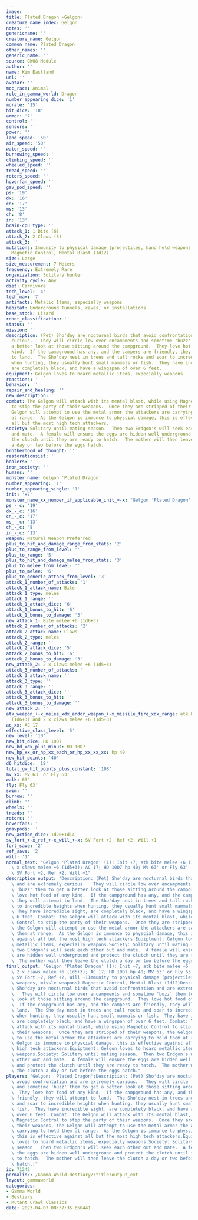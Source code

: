 ```yaml
---
image:
title: Plated Dragon «Gelgon»
creature_name_index: Gelgon
notes: ''
genericname: ''
creature_name: Gelgon
common_name: Plated Dragon
other_names: ''
generic_name: ''
source: GW08 Module
author: ''
name: Kim Eastland
url: ''
avatar: ''
mcc_race: Animal
role_in_gamma_world: Dragon
number_appearing_dice: '1'
morale: '15'
hit_dice: '18'
armor: '7'
control: ''
sensors: ''
power: ''
land_speed: '50'
air_speed: '50'
water_speed: ''
burrowing_speed: ''
climbing_speed: ''
wheeled_speed: ''
tread_speed: ''
rotors_speed: ''
hoverfan_speed: ''
gav_pod_speed: ''
ps: '19'
dx: '16'
cn: '17'
ms: '13'
ch: '8'
in: '13'
brain-cpu type: ''
attack_1: 1 Bite (6)
attack_2: 2 Claws (5)
attack_3: ''
mutations: Immunity to physical damage (projectiles, hand held weapons, missle weapons)
  Magnetic Control, Mental Blast (1d12)
size: Large
size_measurement: 7 Meters
frequency: Extremely Rare
organization: Solitary hunter
activity_cycle: Any
diet: Carnivore
tech_level: '4'
tech_max: '7'
artifacts: Metalic Items, especially weapons
habitat: Underground Tunnels, caves, or installations
base_stock: Lizard
robot_classification: ''
status: ''
mission: ''
description: (Pet) Sho'day are nocturnal birds that avoid confrontation and are extremely
  curious.   They will circle low over encampments and sometime 'buzz' them to get
  a better look at those sitting around the campground.  They love hot food of any
  kind.  If the campground has any, and the campers are friendly, they will attempt
  to land.  The Sho'day nest in trees and tall rocks and soar to incredible heights
  when hunting, they usually hunt small mammals or fish.  They have incredible sight,
  are completely black, and have a wingspan of over 6 feet.
equipment: Gelgon loves to hoard metallic items, expecially weapons.
reactions: ''
behavior: ''
repair_and_healing: ''
new_description: ''
combat: The Gelgon will attack with its mental blast, while using Magnetic Control
  to stip the party of their weapons.  Once they are stripped of their weapons, the
  Gelgon will attempt to use the metal armor the attackers are carrying to hold them
  at range.  As the Gelgon is immunce to physcial damage, this is effective against
  all but the most high tech attackers.
society: Solitary until mating season.  Then two Erdgon's will seek each other out
  and mate.  A female will ensure the eggs are hidden well underground and protect
  the clutch until they are ready to hatch.  The mother will then leave the clutch
  a day or two before the eggs hatch.
brotherhood_of_thought: ''
restorationsist: ''
healers: ''
iron_society: ''
humans: ''
monster_name: Gelgon 'Plated Dragon'
number_appearing: '1'
number_appearing_single: '1'
init: '+7'
monster_name_xx_number_if_applicable_init_+-x: "Gelgon 'Plated Dragon' (1): Init +7"
ps_-_c: '19'
dx_-_c: '16'
cn_-_c: '17'
ms_-_c: '13'
ch_-_c: '8'
in_-_c: '13'
weapon: Natural Weapon Preferred
plus_to_hit_and_damage_range_from_stats: '2'
plus_to_range_from_level: ''
plus_to_range: '5'
plus_to_hit_and_damage_melee_from_stats: '3'
plus_to_melee_from_level: ''
plus_to_melee: '6'
plus_to_generic_attack_from_level: '3'
attack_1_number_of_attacks: '1'
attack_1_attack_name: Bite
attack_1_type: melee
attack_1_range: ''
attack_1_attack_dice: '6'
attack_1_bonus_to_hit: '6'
attack_1_bonus_to_damage: '3'
new_attack_1: Bite melee +6 (1d6+3)
attack_2_number_of_attacks: '2'
attack_2_attack_name: Claws
attack_2_type: melee
attack_2_range: ''
attack_2_attack_dice: '5'
attack_2_bonus_to_hit: '6'
attack_2_bonus_to_damage: '3'
new_attack_2: 2 x Claws melee +6 (1d5+3)
attack_3_number_of_attacks: ''
attack_3_attack_name: ''
attack_3_type: ''
attack_3_range: ''
attack_3_attack_dice: ''
attack_3_bonus_to_hit: ''
attack_3_bonus_to_damage: ''
new_attack_3: ''
atk_weapon_+-x_melee_xdx_andor_weapon_+-x_missile_fire_xdx_range: atk bite melee +6
  (1d6+3) and 2 x claws melee +6 (1d5+3)
ac_xx: AC 17
effective_class_level: '5'
new_level: '10'
new_hit_dice: HD 10D7
new_hd_xdx_plus_minus: HD 10D7
new_hp_xx_or_hp_xx_each_or_hp_xx_xx_xx: hp 40
new_hit_points: '40'
d6_hitdice: '18'
total_gw_hit_points_plus_constant: '108'
mv_xx: MV 63' or Fly 63'
walk: 63'
fly: Fly 63'
swim: ''
burrow: ''
climb: ''
wheels: ''
treads: ''
rotors: ''
hoverfans: ''
gravpods: ''
new_action_dice: 1d20+1d14
sv_fort_+-x_ref_+-x_will_+-x: SV Fort +2, Ref +2, Will +1
fort_save: '2'
ref_save: '2'
will: '1'
normal_text: "Gelgon 'Plated Dragon' (1): Init +7; atk bite melee +6 (1d6+3) and 2\
  \ x claws melee +6 (1d5+3); AC 17; HD 10D7 hp 40; MV 63' or Fly 63' ; 1d20+1d14;\
  \ SV Fort +2, Ref +2, Will +1"
description_output: "Description: (Pet) Sho'day are nocturnal birds that avoid confrontation\
  \ and are extremely curious.   They will circle low over encampments and sometime\
  \ 'buzz' them to get a better look at those sitting around the campground.  They\
  \ love hot food of any kind.  If the campground has any, and the campers are friendly,\
  \ they will attempt to land.  The Sho'day nest in trees and tall rocks and soar\
  \ to incredible heights when hunting, they usually hunt small mammals or fish. \
  \ They have incredible sight, are completely black, and have a wingspan of over\
  \ 6 feet. Combat: The Gelgon will attack with its mental blast, while using Magnetic\
  \ Control to stip the party of their weapons.  Once they are stripped of their weapons,\
  \ the Gelgon will attempt to use the metal armor the attackers are carrying to hold\
  \ them at range.  As the Gelgon is immunce to physcial damage, this is effective\
  \ against all but the most high tech attackers.Equiptment: Gelgon loves to hoard\
  \ metallic items, expecially weapons.Society: Solitary until mating season.  Then\
  \ two Erdgon's will seek each other out and mate.  A female will ensure the eggs\
  \ are hidden well underground and protect the clutch until they are ready to hatch.\
  \  The mother will then leave the clutch a day or two before the eggs hatch."
final_output: "Gelgon 'Plated Dragon' (1): Init +7; atk bite melee +6 (1d6+3) and\
  \ 2 x claws melee +6 (1d5+3); AC 17; HD 10D7 hp 40; MV 63' or Fly 63' ; 1d20+1d14;\
  \ SV Fort +2, Ref +2, Will +1Immunity to physical damage (projectiles, hand held\
  \ weapons, missle weapons) Magnetic Control, Mental Blast (1d12)Description: (Pet)\
  \ Sho'day are nocturnal birds that avoid confrontation and are extremely curious.\
  \   They will circle low over encampments and sometime 'buzz' them to get a better\
  \ look at those sitting around the campground.  They love hot food of any kind.\
  \  If the campground has any, and the campers are friendly, they will attempt to\
  \ land.  The Sho'day nest in trees and tall rocks and soar to incredible heights\
  \ when hunting, they usually hunt small mammals or fish.  They have incredible sight,\
  \ are completely black, and have a wingspan of over 6 feet. Combat: The Gelgon will\
  \ attack with its mental blast, while using Magnetic Control to stip the party of\
  \ their weapons.  Once they are stripped of their weapons, the Gelgon will attempt\
  \ to use the metal armor the attackers are carrying to hold them at range.  As the\
  \ Gelgon is immunce to physcial damage, this is effective against all but the most\
  \ high tech attackers.Equiptment: Gelgon loves to hoard metallic items, expecially\
  \ weapons.Society: Solitary until mating season.  Then two Erdgon's will seek each\
  \ other out and mate.  A female will ensure the eggs are hidden well underground\
  \ and protect the clutch until they are ready to hatch.  The mother will then leave\
  \ the clutch a day or two before the eggs hatch."
players: "Gelgon; 'Plated Dragon';Description: (Pet) Sho'day are nocturnal birds that\
  \ avoid confrontation and are extremely curious.   They will circle low over encampments\
  \ and sometime 'buzz' them to get a better look at those sitting around the campground.\
  \  They love hot food of any kind.  If the campground has any, and the campers are\
  \ friendly, they will attempt to land.  The Sho'day nest in trees and tall rocks\
  \ and soar to incredible heights when hunting, they usually hunt small mammals or\
  \ fish.  They have incredible sight, are completely black, and have a wingspan of\
  \ over 6 feet. Combat: The Gelgon will attack with its mental blast, while using\
  \ Magnetic Control to stip the party of their weapons.  Once they are stripped of\
  \ their weapons, the Gelgon will attempt to use the metal armor the attackers are\
  \ carrying to hold them at range.  As the Gelgon is immunce to physcial damage,\
  \ this is effective against all but the most high tech attackers.Equiptment: Gelgon\
  \ loves to hoard metallic items, expecially weapons.Society: Solitary until mating\
  \ season.  Then two Erdgon's will seek each other out and mate.  A female will ensure\
  \ the eggs are hidden well underground and protect the clutch until they are ready\
  \ to hatch.  The mother will then leave the clutch a day or two before the eggs\
  \ hatch.|"
id: 71242
permalink: /Gamma-World-Bestiary/:title:output_ext
layout: gammaworld
categories:
- Gamma World
- Bestiary
- Mutant Crawl Classics
date: 2023-04-07 08:37:35.650441
---
```

